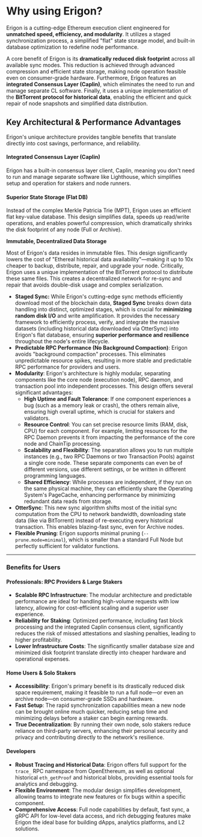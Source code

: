 # Why using Erigon?

Erigon is a cutting-edge Ethereum execution client engineered for **unmatched speed, efficiency, and modularity**. It utilizes a staged synchronization process, a simplified "flat" state storage model, and built-in database optimization to redefine node performance.

A core benefit of Erigon is its **dramatically reduced disk footprint** across all available sync modes. This reduction is achieved through advanced compression and efficient state storage, making node operation feasible even on consumer-grade hardware. Furthermore, Erigon features an **integrated Consensus Layer (Caplin)**, which eliminates the need to run and manage separate CL software. Finally, it uses a unique implementation of the **BitTorrent protocol for historical data**, enabling the efficient and quick repair of node snapshots and simplified data distribution.

## Key Architectural & Performance Advantages

Erigon's unique architecture provides tangible benefits that translate directly into cost savings, performance, and reliability.

#### **Integrated Consensus Layer (Caplin)**

Erigon has a built-in consensus layer client, Caplin, meaning you don't need to run and manage separate software like Lighthouse, which simplifies setup and operation for stakers and node runners.

#### **Superior State Storage (Flat DB)**

Instead of the complex Merkle Patricia Trie (MPT), Erigon uses an efficient flat key-value database. This design simplifies data, speeds up read/write operations, and enables powerful compression, which dramatically shrinks the disk footprint of any node (Full or Archive).

**Immutable, Decentralized Data Storage**

Most of Erigon's data resides in immutable files. This design significantly lowers the cost of "Ethereal historical data availability"—making it up to 10x cheaper to backup, distribute, repair, and upgrade your node. Critically, Erigon uses a unique implementation of the BitTorrent protocol to distribute these same files. This creates a decentralized network for re-sync and repair that avoids double-disk usage and complex serialization.

* **Staged Sync:** While Erigon's cutting-edge sync methods efficiently download most of the blockchain data, **Staged Sync** breaks down data handling into distinct, optimized stages, which is crucial for **minimizing random disk I/O** and write amplification. It provides the necessary framework to efficiently process, verify, and integrate the massive datasets (including historical data downloaded via OtterSync) into Erigon's flat database, ensuring **superior performance and resilience** throughout the node's entire lifecycle.
* **Predictable RPC Performance (No Background Compaction)**: Erigon avoids "background compaction" processes. This eliminates unpredictable resource spikes, resulting in more stable and predictable RPC performance for providers and users.
* **Modularity**: Erigon's architecture is highly modular, separating components like the core node (execution node), RPC daemon, and transaction pool into independent processes. This design offers several significant advantages:
  * **High Uptime and Fault Tolerance**: If one component experiences a bug (such as a memory leak or crash), the others remain alive, ensuring high overall uptime, which is crucial for stakers and validators.
  * **Resource Control**: You can set precise resource limits (RAM, disk, CPU) for each component. For example, limiting resources for the RPC Daemon prevents it from impacting the performance of the core node and ChainTip processing.
  * **Scalability and Flexibility**: The separation allows you to run multiple instances (e.g., two RPC Daemons or two Transaction Pools) against a single core node. These separate components can even be of different versions, use different settings, or be written in different programming languages.
  * **Shared Efficiency**: While processes are independent, if they run on the same physical machine, they can efficiently share the Operating System's PageCache, enhancing performance by minimizing redundant data reads from storage.
* **OtterSync**: This new sync algorithm shifts most of the initial sync computation from the CPU to network bandwidth, downloading state data (like via BitTorrent) instead of re-executing every historical transaction. This enables blazing-fast sync, even for Archive nodes.
* **Flexible Pruning**: Erigon supports minimal pruning (`--prune.mode=minimal`), which is smaller than a standard Full Node but perfectly sufficient for validator functions.

***

### Benefits for Users

#### Professionals: RPC Providers & Large Stakers

* **Scalable RPC Infrastructure**: The modular architecture and predictable performance are ideal for handling high-volume requests with low latency, allowing for cost-efficient scaling and a superior user experience.
* **Reliability for Staking**: Optimized performance, including fast block processing and the integrated Caplin consensus client, significantly reduces the risk of missed attestations and slashing penalties, leading to higher profitability.
* **Lower Infrastructure Costs**: The significantly smaller database size and minimized disk footprint translate directly into cheaper hardware and operational expenses.

#### Home Users & Solo Stakers

* **Accessibility**: Erigon's primary benefit is its drastically reduced disk space requirement, making it feasible to run a full node—or even an archive node—on consumer-grade SSDs and hardware.
* **Fast Setup**: The rapid synchronization capabilities mean a new node can be brought online much quicker, reducing setup time and minimizing delays before a staker can begin earning rewards.
* **True Decentralization**: By running their own node, solo stakers reduce reliance on third-party servers, enhancing their personal security and privacy and contributing directly to the network's resilience.

#### Developers

* **Robust Tracing and Historical Data**: Erigon offers full support for the `trace_` RPC namespace from OpenEthereum, as well as optional historical `eth_getProof` and historical blobs, providing essential tools for analytics and debugging.
* **Flexible Environment**: The modular design simplifies development, allowing teams to integrate new features or fix bugs within a specific component.
* **Comprehensive Access**: Full node capabilities by default, fast sync, a gRPC API for low-level data access, and rich debugging features make Erigon the ideal base for building dApps, analytics platforms, and L2 solutions.

